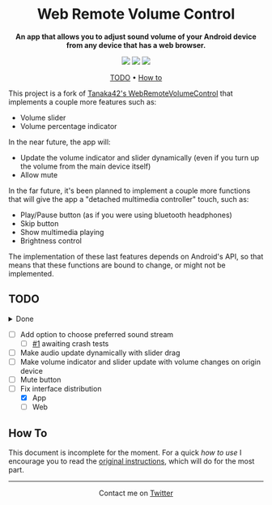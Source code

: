 <h1 align="center">
  <!--<img width="30%" src="img/banner.png">
  <br>-->
  Web Remote Volume Control
</h1>
<p align="center">
 <b>An app that allows you to adjust sound volume of your Android device from any device that has a web browser.</b>
</p>
<p align="center">
 <img src="https://img.shields.io/badge/Project-WIP-orange"> <img src="https://img.shields.io/badge/Documentation-Outdated-orange"> <img src="https://img.shields.io/github/issues/Chgv99/web-remote-volume-control">
</p>
<p align="center">
 <a href="https://github.com/Chgv99/web-remote-control/blob/main/README.md#todo">TODO</a> • <a href="https://github.com/Chgv99/web-remote-control/blob/main/README.md#how-to">How to</a>
</p>

This project is a fork of [Tanaka42's WebRemoteVolumeControl](https://github.com/tanaka42/androidapp-webremotevolumecontrol) that implements a couple more features such as:
- Volume slider
- Volume percentage indicator

In the near future, the app will:
- Update the volume indicator and slider dynamically (even if you turn up the volume from the main device itself)
- Allow mute

In the far future, it's been planned to implement a couple more functions that will give the app a "detached multimedia controller" touch, such as:
- Play/Pause button (as if you were using bluetooth headphones)
- Skip button
- Show multimedia playing
- Brightness control

The implementation of these last features depends on Android's API, so that means that these functions are bound to change, or might not be implemented.

## TODO

<details>
    <summary>Done</summary>
  
- [x] Implement volume indicator
- [X] Finish implementing slider
- [X] Fix increase-decrease
- [X] Make volume indicator and slider update on slider release
- [X] Make volume indicator and slider update on page load/reload

</details>

- [ ] Add option to choose preferred sound stream
  - [ ] [#1](https://github.com/Chgv99/web-remote-volume-control/issues/1) awaiting crash tests
- [ ] Make audio update dynamically with slider drag
- [ ] Make volume indicator and slider update with volume changes on origin device
- [ ] Mute button
- [ ] Fix interface distribution
  - [X] App
  - [ ] Web

## How To

This document is incomplete for the moment. For a quick _how to use_ I encourage you to read the [original instructions](https://github.com/tanaka42/androidapp-webremotevolumecontrol), which will do for the most part.

<!--https://github.com/Chgv99/web-remote-volume-control/issues/1-->

---
<p align="center">
 Contact me on <a href="https://twitter.com/ChgvCode">Twitter</a>
</p>

<!--
# AndroidApp-WebRemoteVolumeControl
Adjust sound volume of your Android device remotely from any device that has a web browser, Android or not.  
Therefore, this also includes non-Android devices such as Apple or Microsoft devices, maybe televisions or even maybe watches if these things have web browsers.  

Both devices must be connected to the same Local Area Network (e.g. Wifi).  

This Android application is (and will remain) free, without ads and open source.  

You can find it on Google Play Store here :  
[Web Remote Volume Control](https://play.google.com/store/apps/details?id=com.tanaka42.webremotevolumecontrol)


How to use it :
===============

1. First, start this application on the Android device of which you want to control sound volume remotely,  
   it will display the internet address (URL, example : http://192.168.1.35:9000/) you will have to connect to in order to control sound volume remotely.
2. Then, on any other device connected on the same local network (Wifi) as your Android device, open a web browser (Chrome, Safari, Firefox, whatever, any web browser should work), and navigate to address obtained it step 1.
3. Finally, on the page that appears, press buttons to remotely adjust your Android device's sound volume.

![Captures d'écran de l'application](https://raw.githubusercontent.com/tanaka42/androidapp-webremotevolumecontrol/master/google-play-store-images-20.29.1/image_1024_500_en.png "Captures d'écran de l'application")

How it works :
==============

On your Android device, this app will start a lightweight minimalistic and app-specific web server, as a foreground service.  
This web server will listen on port 9000 and serve a static html page (single page application).  
That page will display only two buttons, Raise Volume and Lower Volume, which when clicked will asynchronously tell the web server / Android device to adjust main sound volume.

The web server isn't really one : it does not list directories or serve any requested file from filesystem.  
It only responds to a few commands (URLs below) (see the switch case in HttpServer.java, subclass ClientThread, method Run) :  
* / : serves the web page
* /volume-up.png : serves the volume-up.png image included in the web page
* /volume-down.png : serves the volume-up.png image included in the web page
* /volume-up : raises volume
* /volume-down : lowers volume
* any other URL will respond with a 404.

Also it will listen only on local IP addresses : when it determines the IP address of your Android device to listen on, it aborts if obtained IP address is not a private IP address (in one of the three private ranges detailed here : https://en.wikipedia.org/wiki/Private_network#Private_IPv4_addresses).

Various information :
=====================

The base HTTP server code comes from Sonu Auti which I hereby thank : https://github.com/sonuauti/Android-Web-Server/  
From his project, I have kept only the small part I needed : if you are here to see an implentation of an http server, then be sure to look at his work instead of mine.

I did not include a Mute button or a Slider input at the moment because to do so Android API seems to require me to point at a specific audio stream : I supposed this would not work in some situations, or make things complicated, so I gave up for now.

This is my very first GitHub experience, and my very first Android experience too, any advice or remark is welcome.

I did build that app because I often use an Android tablet, connected to an audio sound system (HiFi, an old one that does not have a remote controller), to play music, and I wanted to be able to adjust sound remotely from an iPhone, in a simple way (I mean not by using a Teamviewer/Vysor like thing).
-->
